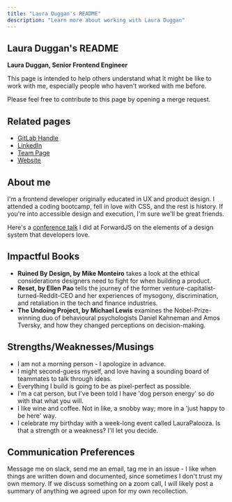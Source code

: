 ```yaml
---
title: "Laura Duggan's README"
description: "Learn more about working with Laura Duggan"
---
```


## Laura Duggan's README

**Laura Duggan, Senior Frontend Engineer**

This page is intended to help others understand what it might be like to work with me, especially people who haven't worked with me before.

Please feel free to contribute to this page by opening a merge request.

## Related pages

* [GitLab Handle](https://gitlab.com/lduggan)
* [LinkedIn](https://www.linkedin.com/in/lauracduggan/)
* [Team Page](/handbook/company/team/#lduggan)
* [Website](https://www.lauraduggan.ca/)

## About me

I'm a frontend developer originally educated in UX and product design. I attended a coding bootcamp, fell in love with CSS, and the rest is history. If you're into accessible design and execution, I'm sure we'll be great friends.

Here's a [conference talk](https://www.youtube.com/watch?v=VQJnk2B_p5s) I did at ForwardJS on the elements of a design system that developers love.

## Impactful Books

* **Ruined By Design, by Mike Monteiro** takes a look at the ethical considerations designers need to fight for when building a product.
* **Reset, by Ellen Pao** tells the journey of the former venture-capitalist-turned-Reddit-CEO and her experiences of mysogony, discrimination, and retaliation in the tech and finance industries.
* **The Undoing Project, by Michael Lewis** examines the Nobel-Prize-winning duo of behavioural psychologists Daniel Kahneman and Amos Tversky, and how they changed perceptions on decision-making.

## Strengths/Weaknesses/Musings

* I am not a morning person - I apologize in advance.
* I might second-guess myself, and love having a sounding board of teammates to talk through ideas.
* Everything I build is going to be as pixel-perfect as possible.
* I'm a cat person, but I've been told I have 'dog person energy' so do with that what you will.
* I like wine and coffee. Not in like, a snobby way; more in a 'just happy to be here' way.
* I celebrate my birthday with a week-long event called LauraPalooza. Is that a strength or a weakness? I'll let you decide.

## Communication Preferences

Message me on slack, send me an email, tag me in an issue - I like when things are written down and documented, since sometimes I don't trust my own memory. If we discuss something on a zoom call, I will likely post a summary of anything we agreed upon for my own recollection.
